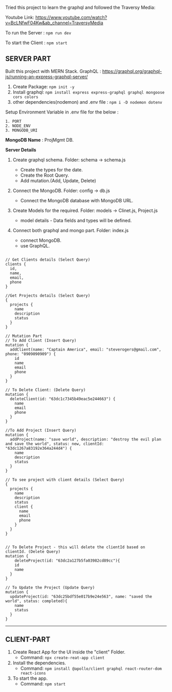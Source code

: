 Tried this project to learn the graphql and followed the Traversy Media: 

Youtube Link: https://www.youtube.com/watch?v=BcLNfwF04Kw&ab_channel=TraversyMedia

To run the Server : `npm run dev`

To start the Client : `npm start`


**SERVER PART**
---------------

Built this project with MERN Stack.
GraphQL : https://graphql.org/graphql-js/running-an-express-graphql-server/

1. Create Package: `npm init -y`
2. Install graphql: `npm install express express-graphql graphql mongoose cors colors`
3. other dependencies(nodemon) and .env file : `npm i -D nodemon dotenv`

Setup Environment Variable in .env file for the below : 
```
1. PORT
2. NODE_ENV
3. MONGODB_URI
```

**MongoDB Name** : ProjMgmt DB.

**Server Details**
1. Create graphql schema. Folder: schema -> schema.js
	- Create the types for the date.
	- Create the Root Query.
	- Add mutation.(Add, Update, Delete)

2. Connect the MongoDB. Folder: config -> db.js 
	- Connect the MongoDB database with MongoDB URL.

3. Create Models for the required. Folder: models -> Clinet.js, Project.js
	- model details - Data fields and types will be defined.

4. Connect both graphql and mongo part. Folder: index.js
	- connect MongoDB.
	- use GraphQL.  

```

// Get Clients details (Select Query)
clients {
  id,
  name,
  email,
  phone
}

//Get Projects details (Select Query)
{
  projects {
    name
    description
    status
  }
}

// Mutation Part
// To Add Client (Insert Query)
mutation {
  addClient(name: "Captain America", email: "steverogers@gmail.com", phone: "0909090909") {
    id
    name
    email
    phone
  }
}

// To Delete Client: (Delete Query)
mutation {
  deleteClient(id: "63dc1c7345b49eac5e244663") {
    name
    email
    phone
  }
}

//To Add Project (Insert Query)
mutation {
  addProject(name: "save world", description: "destroy the evil plan and save the world", status: new, clientId: "63dc1267a83192e364a244d4") {
    name
    description
    status
  }
}

// To see project with client details (Select Query)
{
  projects {
    name
    description
    status
    client {
      name
      email
      phone
    }
  }
}


// To Delete Project - this will delete the clientId based on clientId. (Delete Query)
mutation {
	deleteProject(id: "63dc2a127b5fa03982cd89cc"){
    id
    name
  }
}

// To Update the Project (Update Query)
mutation {
  updateProject(id: "63dc25bdf55e017b9e24e563", name: "saved the world", status: completed){
    name
    status
  }
}
```

-------------------------------------------------------------------------------------------------

**CLIENT-PART**
---------------

1. Create React App for the UI inside the "client" Folder.
	- Command: `npx create-reat-app client`
2. Install the dependencies.
	- Command: `npm install @apollo/client graphql react-router-dom react-icons`
3. To start the app.
	- Command: `npm start`
